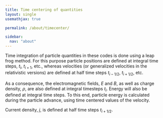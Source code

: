 ```yaml
---
title: Time centering of quantities
layout: single
usemathjax: true

permalink: /about/timecenter/

sidebar:
  nav: "about"
---
```


Time integration of particle quantities in these codes is done using a leap frog method. For this purpose particle positions are defined at integral time steps, $t_i$, $t_{i+1}$, etc., whereas velocities (or generalized velocities in the relativistic versions) are defined at half time steps $t_{i-1/2}$, $t_{i+1/2}$, etc.

As a consequence, the electromagnetic fields, $E$ and $B$, as well as charge density, $\rho$, are also defined at integral timesteps $t_i$. Energy will also be defined at integral time steps. To this end, particle energy is calculated during the particle advance, using time centered values of the velocity.

Current density, $j$, is defined at half time steps $t_{i+1/2}$.
